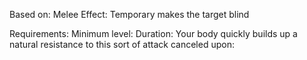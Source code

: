 Based on: Melee
Effect:
Temporary makes the target blind

Requirements: 
Minimum level:
Duration:
Your body quickly builds up a natural resistance to this sort of attack
canceled upon: 

